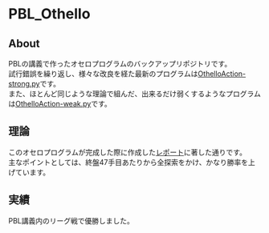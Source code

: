# PBL_Othello

## About

PBLの講義で作ったオセロプログラムのバックアップリポジトリです。
<br>
試行錯誤を繰り返し、様々な改良を経た最新のプログラムは[OthelloAction-strong.py](OthelloAction-strong.py)です。
<br>
また、ほとんど同じような理論で組んだ、出来るだけ弱くするようなプログラムは[OthelloAction-weak.py](OthelloAction-weak.py)です。

## 理論

このオセロプログラムが完成した際に作成した[レポート](reports/Report.pdf)に著した通りです。
<br>
主なポイントとしては、終盤47手目あたりから全探索をかけ、かなり勝率を上げています。

## 実績

PBL講義内のリーグ戦で優勝しました。
